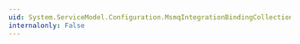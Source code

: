 ```yaml
---
uid: System.ServiceModel.Configuration.MsmqIntegrationBindingCollectionElement
internalonly: False
---
```

